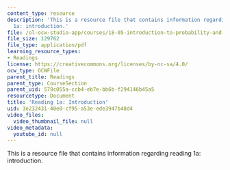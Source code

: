 ```yaml
---
content_type: resource
description: 'This is a resource file that contains information regarding reading
  1a: introduction.'
file: /ol-ocw-studio-app/courses/18-05-introduction-to-probability-and-statistics-spring-2014/3e23243140e0cf95a53eede3947b48d4_MIT18_05S14_Reading1a.pdf
file_size: 129762
file_type: application/pdf
learning_resource_types:
- Readings
license: https://creativecommons.org/licenses/by-nc-sa/4.0/
ocw_type: OCWFile
parent_title: Readings
parent_type: CourseSection
parent_uid: 579c055a-ccb4-eb7e-bb6b-f294146b45a5
resourcetype: Document
title: 'Reading 1a: Introduction'
uid: 3e232431-40e0-cf95-a53e-ede3947b48d4
video_files:
  video_thumbnail_file: null
video_metadata:
  youtube_id: null
---
```

This is a resource file that contains information regarding reading 1a: introduction.